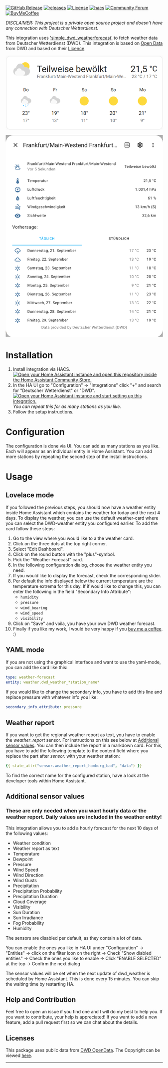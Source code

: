 [![GitHub Release][releases-shield]][releases]
[![releases][downloads-shield]][releases]
[![License][license-shield]](LICENSE)
[![hacs][hacsbadge]](hacs)
[![Community Forum][forum-shield]][forum]
[![BuyMeCoffee][buymecoffeebadge]][buymecoffee]

_DISCLAIMER: This project is a private open source project and doesn't have any connection with Deutscher Wetterdienst._

This integration uses ['simple_dwd_weatherforecast'](https://github.com/FL550/simple_dwd_weatherforecast) to fetch weather data from Deutscher Wetterdienst (DWD). This integration is based on [Open Data](https://www.dwd.de/DE/leistungen/opendata/opendata.html) from DWD and based on their [Licence](https://www.dwd.de/EN/service/copyright/copyright_artikel.html).

![Screenshot Weather Card](./Weather-Card.png)

![Screenshot Weather Details](./Weather-Details.png)

# Installation

1. Install integration via HACS.
[![Open your Home Assistant instance and open this repository inside the Home Assistant Community Store.](https://my.home-assistant.io/badges/hacs_repository.svg)](https://my.home-assistant.io/redirect/hacs_repository/?owner=FL550repository=dwd_weather&category=integration)
1. In the HA UI go to "Configuration" -> "Integrations" click "+" and search for "Deutscher Wetterdienst" or "DWD".
[![Open your Home Assistant instance and start setting up this integration.](https://my.home-assistant.io/badges/config_flow_start.svg)](https://my.home-assistant.io/redirect/config_flow_start/?domain=dwd)
   _You can repeat this for as many stations as you like._
1. Follow the setup instructions.

# Configuration

The configuration is done via UI. You can add as many stations as you like. Each will appear as an individual entity in Home Assistant. You can add more stations by repeating the second step of the install instructions.

# Usage

## Lovelace mode

If you followed the previous steps, you should now have a weather entity inside Home Assistant which contains the weather for today and the next 4 days. To display the weather, you can use the default weather-card where you can select the DWD-weather entity you configured earlier. To add the card follow these steps:

1. Go to the view where you would like to a the weather card.
1. Click on the three dots at the top right corner.
1. Select "Edit Dashboard".
1. Click on the round button with the "plus"-symbol.
1. Pick the "Weather Forecast" card.
1. In the following configuration dialog, choose the weather entity you need.
1. If you would like to display the forecast, check the corresponding slider.
1. Per default the info displayed below the current temperature are the temperature extrema for this day. If if would like to change this, you can enter the following in the field "Secondary Info Attribute":
   - `humidity`
   - `pressure`
   - `wind_bearing`
   - `wind_speed`
   - `visibility`
1. Click on "Save" and voila, you have your own DWD weather forecast.
1. Finally if you like my work, I would be very happy if you [buy me a coffee](https://www.buymeacoffee.com/FL550). :)

## YAML mode

If you are not using the graphical interface and want to use the yaml-mode, you can add the card like this:

```yaml
type: weather-forecast
entity: weather.dwd_weather_*station_name*
```

If you would like to change the secondary info, you have to add this line and replace pressure with whatever info you like:

```yaml
secondary_info_attribute: pressure
```

## Weather report

If you want to get the regional weather report as text, you have to enable the _weather_report_ sensor. For instructions on this see below at [Additional sensor values](Additional-sensor-values). You can then include the report in a markdown card. For this, you have to add the following template to the content field where you replace the part after _sensor._ with your weather station:

```yaml
{{ state_attr("sensor.weather_report_homburg_bad", "data") }}
```

To find the correct name for the configured station, have a look at the developer tools within Home Assistant.

## Additional sensor values

### These are only needed when you want hourly data or the weather report. Daily values are included in the weather entity!

This integration allows you to add a hourly forecast for the next 10 days of the following values:

- Weather condition
- Weather report as text
- Temperature
- Dewpoint
- Pressure
- Wind Speed
- Wind Direction
- Wind Gusts
- Precipitation
- Precipitation Probability
- Precipitation Duration
- Cloud Coverage
- Visibility
- Sun Duration
- Sun Irradiance
- Fog Probability
- Humidity

The sensors are disabled per default, as they contain a lot of data.

You can enable the ones you like in HA UI under "Configuration" -> "Entities" -> click on the filter icon on the right -> Check "Show diabled entities" -> Check the ones you like to enable -> Click "ENABLE SELECTED" at the top -> Confirm the next dialog

The sensor values will be set when the next update of dwd_weather is scheduled by Home Assistant. This is done every 15 minutes. You can skip the waiting time by restarting HA.

## Help and Contribution

Feel free to open an issue if you find one and I will do my best to help you. If you want to contribute, your help is appreciated! If you want to add a new feature, add a pull request first so we can chat about the details.

## Licenses

This package uses public data from [DWD OpenData](https://www.dwd.de/DE/leistungen/opendata/opendata.html). The Copyright can be viewed [here](https://www.dwd.de/DE/service/copyright/copyright_node.html).

<!---->

---

[hacs]: https://github.com/custom-components/hacs
[hacsbadge]: https://img.shields.io/badge/HACS-Default-orange.svg?style=for-the-badge
[forum-shield]: https://img.shields.io/badge/community-forum-brightgreen.svg?style=for-the-badge
[forum]: https://community.home-assistant.io/t/deutscher-wetterdienst-dwd/217488
[license-shield]: https://img.shields.io/github/license/custom-components/blueprint.svg?style=for-the-badge
[releases-shield]: https://img.shields.io/github/release/FL550/dwd_weather.svg?style=for-the-badge
[releases]: https://github.com/FL550/dwd_weather/releases
[downloads-shield]: https://img.shields.io/github/downloads/FL550/dwd_weather/total.svg?style=for-the-badge
[buymecoffee]: https://www.buymeacoffee.com/FL550
[buymecoffeebadge]: https://img.shields.io/badge/buy%20me%20a%20coffee-donate-yellow?style=for-the-badge

